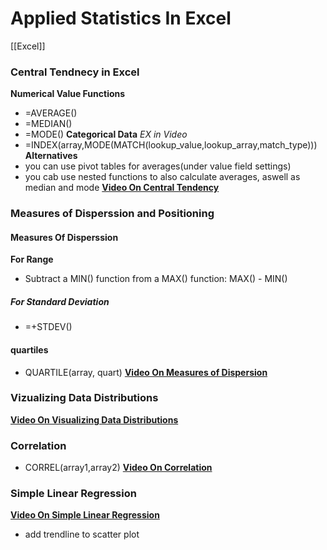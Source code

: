 # Applied Statistics In Excel
[[Excel]]
### Central Tendnecy in Excel 
**Numerical Value Functions**
- =AVERAGE()
- =MEDIAN()
- =MODE()
**Categorical Data** *EX in Video*
- =INDEX(array,MODE(MATCH(lookup_value,lookup_array,match_type)))
**Alternatives**
- you can use pivot tables for averages(under value field settings)
- you cab use nested functions to also calculate averages, aswell as median and mode
**[Video On Central Tendency](https://www.loom.com/share/58f77966d4d3434e8449a3b27c278d1b?sid=6a74e862-7dc5-4965-8189-cf305a413902)**
### Measures of Disperssion and Positioning
#### Measures Of Disperssion
**For Range**
- Subtract a MIN() function from a MAX() function: MAX() - MIN()
##### For Standard Deviation
- =+STDEV()
#### quartiles
- QUARTILE(array, quart)
**[Video On Measures of Dispersion](https://www.loom.com/share/cd4cd4112cf449d9b9c8784025e845f2?sid=521b22aa-2986-422b-9c9e-11445520afcd)**
### Vizualizing Data Distributions
**[Video On Visualizing Data Distributions](https://www.loom.com/share/15b3821044b5403389fb891eac18b194?sid=f0b43f14-31c7-405a-8b82-5625f877e656)**
### Correlation
- CORREL(array1,array2)
**[Video On Correlation](https://www.loom.com/share/d0a2dc2f74144b75a689844deb9d6f10?sid=b019e7d1-6f58-4d0c-9b8f-efa5619127bc)**
### Simple Linear Regression
**[Video On Simple Linear Regression](https://www.loom.com/share/688d5512730042e2b99121c73cff25d7?sid=6046c02e-2f2a-44b2-9b40-3ed628a951bb)**
- add trendline to scatter plot
